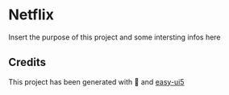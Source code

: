 # Netflix
Insert the purpose of this project and some intersting infos here


## Credits
This project has been generated with 💙 and [easy-ui5](https://github.com/SAP)
